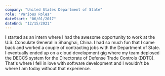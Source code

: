 ```yaml
---
company: "United States Department of State"
role: "Various Roles"
dateStart: "06/01/2017"
dateEnd: "12/15/2021"
---
```


I started as an intern where I had the awesome opportunity to work at the U.S. Consulate General in Shanghai, China. I had so much fun that I came back and worked a couple of contracting jobs with the Department of State. I eventually ended up on a cloud development gig where my team deployed the DECCS system for the Directorate of Defense Trade Controls (DDTC). That's where I fell in love with software development and I wouldn't be where I am today without that experience.